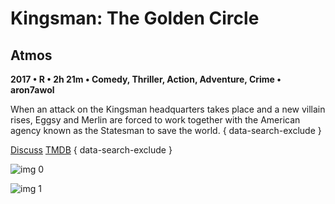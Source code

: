 # Kingsman: The Golden Circle

## Atmos

**2017 • R • 2h 21m • Comedy, Thriller, Action, Adventure, Crime • aron7awol**

When an attack on the Kingsman headquarters takes place and a new villain rises, Eggsy and Merlin are forced to work together with the American agency known as the Statesman to save the world.
{ data-search-exclude }

[Discuss](https://www.avsforum.com/threads/bass-eq-for-filtered-movies.2995212/post-57019800)  [TMDB](https://www.themoviedb.org/movie/343668)
{ data-search-exclude }

![img 0](https://i.imgur.com/iRKdw3F.jpg)

![img 1](https://i.imgur.com/SeMHgG7.jpg)

